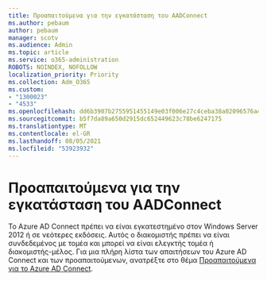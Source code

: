 ```yaml
---
title: Προαπαιτούμενα για την εγκατάσταση του AADConnect
ms.author: pebaum
author: pebaum
manager: scotv
ms.audience: Admin
ms.topic: article
ms.service: o365-administration
ROBOTS: NOINDEX, NOFOLLOW
localization_priority: Priority
ms.collection: Adm_O365
ms.custom:
- "1300023"
- "4533"
ms.openlocfilehash: dd6b3907b2755951455149e03f006e27c4ceba38a02096576a46992c4352d675
ms.sourcegitcommit: b5f7da89a650d2915dc652449623c78be6247175
ms.translationtype: MT
ms.contentlocale: el-GR
ms.lasthandoff: 08/05/2021
ms.locfileid: "53923932"
---
```

# <a name="pre-requisites-for-installing-aadconnect"></a>Προαπαιτούμενα για την εγκατάσταση του AADConnect

Το Azure AD Connect πρέπει να είναι εγκατεστημένο στον Windows Server 2012 ή σε νεότερες εκδόσεις. Αυτός ο διακομιστής πρέπει να είναι συνδεδεμένος με τομέα και μπορεί να είναι ελεγκτής τομέα ή διακομιστής-μέλος.  Για μια πλήρη λίστα των απαιτήσεων του Azure AD Connect και των προαπαιτούμενων, ανατρέξτε στο θέμα [Προαπαιτούμενα για το Azure AD Connect](https://docs.microsoft.com/azure/active-directory/hybrid/how-to-connect-install-prerequisites).
